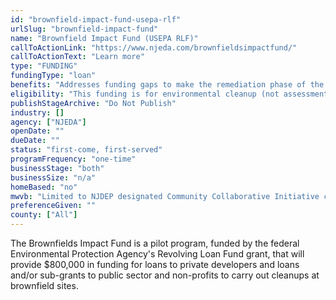 ```yaml
---
id: "brownfield-impact-fund-usepa-rlf"
urlSlug: "brownfield-impact-fund"
name: "Brownfield Impact Fund (USEPA RLF)"
callToActionLink: "https://www.njeda.com/brownfieldsimpactfund/"
callToActionText: "Learn more"
type: "FUNDING"
fundingType: "loan"
benefits: "Addresses funding gaps to make the remediation phase of the project financially viable for remedial actions and other eligible activities."
eligibility: "This funding is for environmental cleanup (not assessment or investigation)."
publishStageArchive: "Do Not Publish"
industry: []
agency: ["NJEDA"]
openDate: ""
dueDate: ""
status: "first-come, first-served"
programFrequency: "one-time"
businessStage: "both"
businessSize: "n/a"
homeBased: "no"
mwvb: "Limited to NJDEP designated Community Collaborative Initiative cities for the first 90 days after launch, then open to all communities state-wide"
preferenceGiven: ""
county: ["All"]
---
```


The Brownfields Impact Fund is a pilot program, funded by the federal Environmental Protection Agency's Revolving Loan Fund grant, that will provide $800,000 in funding for loans to private developers and loans and/or sub-grants to public sector and non-profits to carry out cleanups at brownfield sites.
